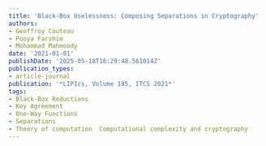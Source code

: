 ```yaml
---
title: 'Black-Box Uselessness: Composing Separations in Cryptography'
authors:
- Geoffroy Couteau
- Pooya Farshim
- Mohammad Mahmoody
date: '2021-01-01'
publishDate: '2025-05-18T16:29:48.561014Z'
publication_types:
- article-journal
publication: '*LIPIcs, Volume 185, ITCS 2021*'
tags:
- Black-Box Reductions
- Key Agreement
- One-Way Functions
- Separations
- Theory of computation  Computational complexity and cryptography
---
```


